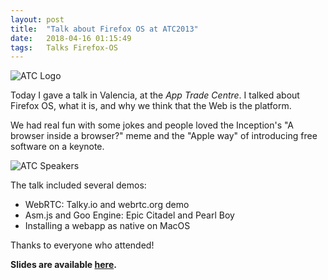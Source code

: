 ```yaml
---
layout: post
title:  "Talk about Firefox OS at ATC2013"
date:   2018-04-16 01:15:49
tags:   Talks Firefox-OS
---
```



![ATC Logo](http://www.eleventel.es/wp-content/uploads/2013/08/ATC-logo.png)

Today I gave a talk in Valencia, at the *App Trade Centre*. I talked about Firefox OS, what it is, and why we think that the Web is the platform.

We had real fun with some jokes and people loved the Inception's "A browser inside a browser?" meme and the "Apple way" of introducing free software on a keynote.

![ATC Speakers](http://f.cl.ly/items/1K3g0c3d2T000W2A3v15/atc-ponentes.png)

The talk included several demos:

* WebRTC: Talky.io and webrtc.org demo
* Asm.js and Goo Engine: Epic Citadel and Pearl Boy
* Installing a webapp as native on MacOS

Thanks to everyone who attended!

**Slides are available [here](http://fjaguero.com/talks/atc-valencia).**
